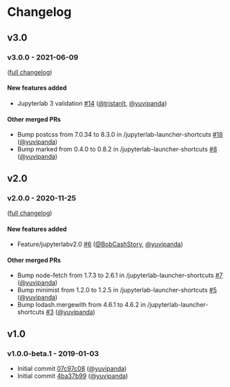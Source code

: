 # Changelog

## v3.0

### v3.0.0 - 2021-06-09

([full changelog](https://github.com/2i2c-org/jupyter-launcher-shortcuts/compare/v2.0.0...v3.0.0))

#### New features added

- Jupyterlab 3 validation [#14](https://github.com/2i2c-org/jupyter-launcher-shortcuts/pull/14) ([@tristanlt](https://github.com/tristanlt), [@yuvipanda](https://github.com/yuvipanda))

#### Other merged PRs

- Bump postcss from 7.0.34 to 8.3.0 in /jupyterlab-launcher-shortcuts [#18](https://github.com/2i2c-org/jupyter-launcher-shortcuts/pull/18) ([@yuvipanda](https://github.com/yuvipanda))
- Bump marked from 0.4.0 to 0.8.2 in /jupyterlab-launcher-shortcuts [#8](https://github.com/2i2c-org/jupyter-launcher-shortcuts/pull/8) ([@yuvipanda](https://github.com/yuvipanda))

## v2.0

### v2.0.0 - 2020-11-25

([full changelog](https://github.com/2i2c-org/jupyter-launcher-shortcuts/compare/v1.0.0-beta.1...v2.0.0))

#### New features added

- Feature/jupyterlabv2.0 [#6](https://github.com/2i2c-org/jupyter-launcher-shortcuts/pull/6) ([@BobCashStory](https://github.com/BobCashStory), [@yuvipanda](https://github.com/yuvipanda))

#### Other merged PRs

- Bump node-fetch from 1.7.3 to 2.6.1 in /jupyterlab-launcher-shortcuts [#7](https://github.com/2i2c-org/jupyter-launcher-shortcuts/pull/7) ([@yuvipanda](https://github.com/yuvipanda))
- Bump minimist from 1.2.0 to 1.2.5 in /jupyterlab-launcher-shortcuts [#5](https://github.com/2i2c-org/jupyter-launcher-shortcuts/pull/5) ([@yuvipanda](https://github.com/yuvipanda))
- Bump lodash.mergewith from 4.6.1 to 4.6.2 in /jupyterlab-launcher-shortcuts [#3](https://github.com/2i2c-org/jupyter-launcher-shortcuts/pull/3) ([@yuvipanda](https://github.com/yuvipanda))

## v1.0

### v1.0.0-beta.1 - 2019-01-03

- Initial commit [07c97c08](https://github.com/2i2c-org/jupyter-launcher-shortcuts/commit/07c97c080ce4825c47807cdf1d251ea81bf804d3) ([@yuvipanda](https://github.com/yuvipanda))
- Initial commit [4ba37b99](https://github.com/2i2c-org/jupyter-launcher-shortcuts/commit/4ba37b9905c70ae661e62340ff6e1e60a457dee9) ([@yuvipanda](https://github.com/yuvipanda))
